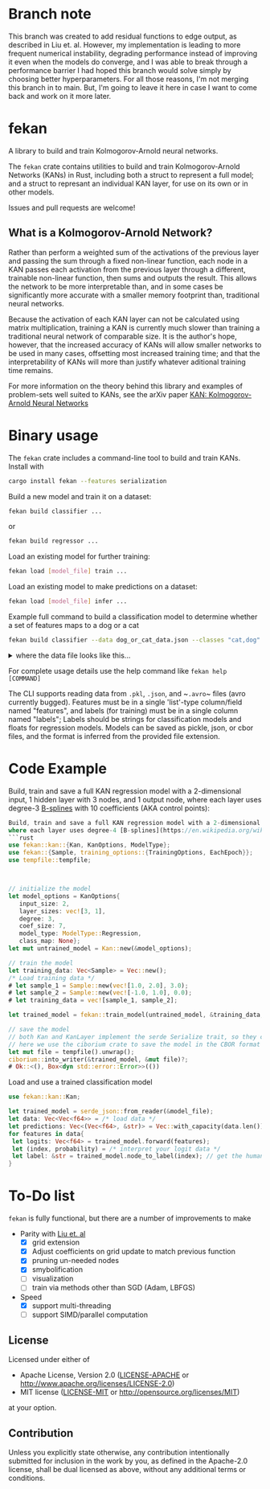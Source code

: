 # Branch note
This branch was created to add residual functions to edge output, as described in Liu et. al. However, my implementation is leading to more frequent numerical instability, degrading performance instead of improving it even when the models do converge, and I was able to break through a performance barrier I had hoped this branch would solve simply by choosing better hyperparameters. For all those reasons, I'm not merging this branch in to main. But, I'm going to leave it here in case I want to come back and work on it more later.

# fekan
A library to build and train Kolmogorov-Arnold neural networks.

 The `fekan` crate contains utilities to build and train Kolmogorov-Arnold Networks (KANs) in Rust, including both a struct to represent a full model; and a struct to represant an individual KAN layer, for use on its own or in other models.

 Issues and pull requests are welcome!

 ## What is a Kolmogorov-Arnold Network?
 Rather than perform a weighted sum of the activations of the previous layer and passing the sum through a fixed non-linear function,
 each node in a KAN passes each activation from the previous layer through a different, trainable non-linear function, then sums and outputs the result.
 This allows the network to be more interpretable than,
 and in some cases be significantly more accurate with a smaller memory footprint than, traditional neural networks.

 Because the activation of each KAN layer can not be calculated using matrix multiplication, training a KAN is currently much slower than training a traditional neural network of comparable size.
 It is the author's hope, however, that the increased accuracy of KANs will allow smaller networks to be used in many cases, offsetting most increased training time;
 and that the interpretability of KANs will more than justify whatever aditional training time remains.

 For more information on the theory behind this library and examples of problem-sets well suited to KANs, see the arXiv paper [KAN: Kolmogorov-Arnold Neural Networks](https://arxiv.org/abs/2404.19756)

# Binary usage
The `fekan` crate includes a command-line tool to build and train KANs. Install with 
```sh
cargo install fekan --features serialization
```

Build a new model and train it on a dataset:
```sh
fekan build classifier ...
```
or
```sh
fekan build regressor ...
```

Load an existing model for further training:
```sh
fekan load [model_file] train ...
```

Load an existing model to make predictions on a dataset:
```sh
fekan load [model_file] infer ...
```

Example full command to build a classification model to determine whether a set of features maps to a dog or a cat
```sh
fekan build classifier --data dog_or_cat_data.json --classes "cat,dog" --degree 3 --coefs 4 --hidden-layer-sizes "5,3" --num-epochs 250 --batch-size 100 --knot-adaptivity 0.1 --learning-rate 0.05 --validation-split 0.2 --validate-each-epoch --model-out my_new_model.cbor
```

<details>
<summary>where the data file looks like this...</summary>

```json
[
  {
    features: [1.2, 3.14159, -22.0]
    label: "cat"
  }
  {
    features: [2.89, -0.002, 16.288844]
    label: "dog"
  }
]
```
</details>


For complete usage details use the help command like `fekan help [COMMAND]`

The CLI supports reading data from `.pkl`, `.json`, and ~`.avro`~ files (avro currently bugged). Features must be in a single 'list'-type column/field named "features", and labels (for training) must be in a single column named "labels"; Labels should be strings for classification models and floats for regression models. Models can be saved as pickle, json, or cbor files, and the format is inferred from the provided file extension.

 # Code Example
 Build, train and save a full KAN regression model with a 2-dimensional input, 1 hidden layer with 3 nodes, and 1 output node,
 where each layer uses degree-3 [B-splines](https://en.wikipedia.org/wiki/B-spline) with 10 coefficients (AKA control points):
 ```rust
Build, train and save a full KAN regression model with a 2-dimensional input, 1 hidden layer with 3 nodes, and 1 output node,
where each layer uses degree-4 [B-splines](https://en.wikipedia.org/wiki/B-spline) with 5 coefficients (AKA control points):
```rust
use fekan::kan::{Kan, KanOptions, ModelType};
use fekan::{Sample, training_options::{TrainingOptions, EachEpoch}};
use tempfile::tempfile;



// initialize the model
let model_options = KanOptions{
    input_size: 2,
    layer_sizes: vec![3, 1],
    degree: 3,
    coef_size: 7,
    model_type: ModelType::Regression,
    class_map: None};
let mut untrained_model = Kan::new(&model_options);

// train the model
let training_data: Vec<Sample> = Vec::new();
/* Load training data */
# let sample_1 = Sample::new(vec![1.0, 2.0], 3.0);
# let sample_2 = Sample::new(vec![-1.0, 1.0], 0.0);
# let training_data = vec![sample_1, sample_2];

let trained_model = fekan::train_model(untrained_model, &training_data, TrainingOptions::default())?;

// save the model
// both Kan and KanLayer implement the serde Serialize trait, so they can be saved to a file using any serde-compatible format
// here we use the ciborium crate to save the model in the CBOR format
let mut file = tempfile().unwrap();
ciborium::into_writer(&trained_model, &mut file)?;
# Ok::<(), Box<dyn std::error::Error>>(())
```

Load and use a trained classification model
 ```rust
 use fekan::kan::Kan;

 let trained_model = serde_json::from_reader(&model_file);
 let data: Vec<Vec<f64>> = /* load data */
 let predictions: Vec<(Vec<f64>, &str)> = Vec::with_capacity(data.len());
 for features in data{
  let logits: Vec<f64> = trained_model.forward(features);
  let (index, probability) = /* interpret your logit data */
  let label: &str = trained_model.node_to_label(index); // get the human-readable label for a given output node
 }
 ```

# To-Do list
`fekan` is fully functional, but there are a number of improvements to make
- Parity with [Liu et. al](https://arxiv.org/abs/2404.19756)
    - [x] grid extension
    - [x] Adjust coefficients on grid update to match previous function
    - [X] pruning un-needed nodes
    - [X] smybolification
    - [ ] visualization
    - [ ] train via methods other than SGD (Adam, LBFGS)
- Speed
    - [x] support multi-threading
    - [ ] support SIMD/parallel computation

## License

Licensed under either of

 * Apache License, Version 2.0
   ([LICENSE-APACHE](LICENSE-APACHE.txt) or http://www.apache.org/licenses/LICENSE-2.0)
 * MIT license
   ([LICENSE-MIT](LICENSE-MIT.txt) or http://opensource.org/licenses/MIT)

at your option.

## Contribution

Unless you explicitly state otherwise, any contribution intentionally submitted
for inclusion in the work by you, as defined in the Apache-2.0 license, shall be
dual licensed as above, without any additional terms or conditions.
